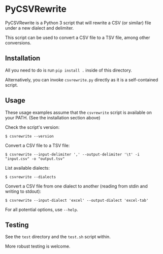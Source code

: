 # PyCSVRewrite

PyCSVRewrite is a Python 3 script that will rewrite a CSV (or similar) file under a new dialect and delimiter.

This script can be used to convert a CSV file to a TSV file, among other conversions.


## Installation

All you need to do is run `pip install .` inside of this directory.

Alternatively, you can invoke `csvrewrite.py` directly as it is a self-contained script.


## Usage

These usage examples assume that the `csvrewrite` script is available on your PATH. (See the installation section above)

Check the script's version:

```
$ csvrewrite --version
```

Convert a CSV file to a TSV file:

```
$ csvrewrite --input-delimiter ',' --output-delimiter '\t' -i "input.csv" -o "output.tsv"
```

List available dialects:

```
$ csvrewrite --dialects
```

Convert a CSV file from one dialect to another (reading from stdin and writing to stdout):

```
$ csvrewrite --input-dialect 'excel' --output-dialect 'excel-tab'
```

For all potential options, use `--help`.



## Testing

See the `test` directory and the `test.sh` script within.

More robust testing is welcome.

